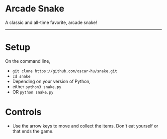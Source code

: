 # Arcade Snake
A classic and all-time favorite, arcade snake!

-----------------

# Setup
On the command line,
- `git clone https://github.com/oscar-hu/snake.git`
- `cd snake`
- Depending on your version of Python,
- either `python3 snake.py`
- OR `python snake.py`

# Controls
- Use the arrow keys to move and collect the items. Don't eat yourself or that ends the game.
